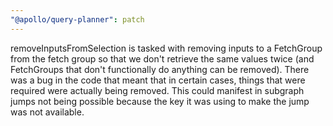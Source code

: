 ```yaml
---
"@apollo/query-planner": patch
---
```


removeInputsFromSelection is tasked with removing inputs to a FetchGroup from the fetch group so that we don't retrieve the same values twice (and FetchGroups that don't functionally do anything can be removed). There was a bug in the code that meant that in certain cases, things that were required were actually being removed. This could manifest in subgraph jumps not being possible because the key it was using to make the jump was not available.
  